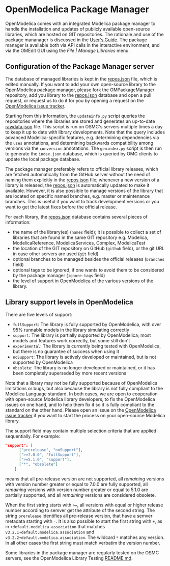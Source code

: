 # OpenModelica Package Manager

OpenModelica comes with an integrated Modelica package manager to handle the installation and updates of publicly
available open-source libraries, which are hosted on GIT repositories. The rationale and use of the package mananager is discussed in the
[User's Guide](https://openmodelica.org/doc/OpenModelicaUsersGuide/latest/packagemanager.html). The package manager
is available both via API calls in the interactive environment, and via the OMEdit GUI using the _File | Manage Libraries_ menu.

## Configuration of the Package Manager server

The database of managed libraries is kept in the [repos.json](repos.json) file, which is edited manually. If you want to add
your own open-source library to the OpenModelica package manager, please fork the OMPackageManager repository, add you library
to the [repos.json](repos.json) database and open a pull request, or request us to do it for you by opening a request on the
[OpenModelica issue tracker](https://github.com/OpenModelica/OpenModelica/issues/new/choose).

Starting from this information, the `updateinfo.py` script queries the repositories where the libraries are stored and
generates an up-to-date [rawdata.json](rawdata.json) file. This script is run on OSMC's servers multiple times a day to keep it up to date
with library developments. Note that the query includes advanced Modelica-specific features, e.g. determining dependencies
via the `uses` annotations, and determining backwards compatibility among versions via the `conversion` annotations.
The `genindex.py` script is then run to generate the `index.json` database, which is queried by OMC clients to
update the local package database.

The package manager preferably refers to official library releases, which are fetched automatically from the GitHub
server without the need of naming them explicitly in the [repos.json](repos.json)
file; whenever a new version of a library is released, the [repos.json](repos.json)
is automatically updated to make it available. However, it is also possible to manage versions of the library that are located on specific named
branches, e.g. master or maintenance branches. This is useful if you want to track development versions or you want to get the latest fixes
before the official release.

For each library, the [repos.json](repos.json) database contains several pieces of information:
- the name of the library(es) (`names` field); it is possible to collect a set of libraries that are found in the same GIT repository
  e.g. Modelica, ModelicaReference, ModelicaServices, Complex, ModelicaTest
- the location of the GIT repository on GitHub (`github` field), or the git URL in case other servers are used (`git` field)
- optional branches to be managed besides the official releases (`branches` field)
- optional tags to be ignored, if one wants to avoid them to be considered by the package manager (`ignore-tags` field)
- the level of support in OpenModelica of the various versions of the library.

## Library support levels in OpenModelica
There are five levels of support:
- `fullSupport`: The library is fully supported by OpenModelica, with over 95% runnable models in the library simulating correctly
- `support`: The library is partially supported by OpenModelica; most models and features work correctly, but some still don't
- `experimental`: The library is currently being tested with OpenModelica, but there is no guarantee of success when using it
- `noSupport`: The library is actively developed or maintained, but is not supported by OpenModelica
- `obsolete`: The library is no longer developed or maintained, or it has been completely superseded by more recent versions

Note that a library may not be fully supported because of OpenModelica limitations or bugs, but also because the library
is not fully compliant to the Modelica Language standard. In both cases, we are open to cooperation with open-source
Modelica library developers, to fix the OpenModelica issues on one hand, and to help them fix it so it is fully
compliant to the standard on the other hand. Please open an issue on the
[OpenModelica issue tracker](https://github.com/OpenModelica/OpenModelica/issues) if you want to start the process on your
open-source Modelica library.

The support field may contain multiple selection criteria that are applied sequentially. For example:
```json
"support": [
      ["prerelease", "noSupport"],
      [">=7.0.0", "fullSupport"],
      [">=5.1.0", "support"],
      ["*", "obsolete"]
    ]
```
means that all pre-release version are not supported, all _remaining_ versions with version number greater or equal to
7.0.0 are fully supported, all _remaining_ versions with version number greater or equal to 5.1.0 are partially supported,
and all _remaining_ versions are considered obsolete.

When the first string starts with `>=`, all versions with equal or higher release number according to semver get the attribute of the second string. The string
`prerelease` identifies all pre-release version, that have a semver metadata starting with `-`. It is also possible to start the first string with `+`, as in `+default.modelica.association` that matches `v3.2.1+default.modelica.association` and `v3.2.2+default.modelica.association`. The wildcard `*` matches any
version. In all other cases the first string must match verbatim the version number.

Some libraries in the package manager are regularly tested on the OSMC servers, see the OpenModelica Library Testing [README.md](https://github.com/OpenModelica/OpenModelicaLibraryTesting/blob/master/README.md).
